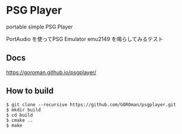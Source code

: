 # PSG Player
portable simple PSG Player

PortAudio を使ってPSG Emulator emu2149 を鳴らしてみるテスト

## Docs

https://goroman.github.io/psgplayer/

## How to build

```
$ git clone --recursive https://github.com/GOROman/psgplayer.git
$ mkdir build
$ cd build
$ cmake ..
$ make
```

